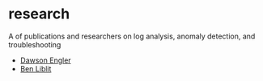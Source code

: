 # research
A of publications and researchers on log analysis, anomaly detection, and troubleshooting


+ [Dawson Engler](http://web.stanford.edu/~engler/)
+ [Ben Liblit](http://pages.cs.wisc.edu/~liblit/#bug-isolation)




